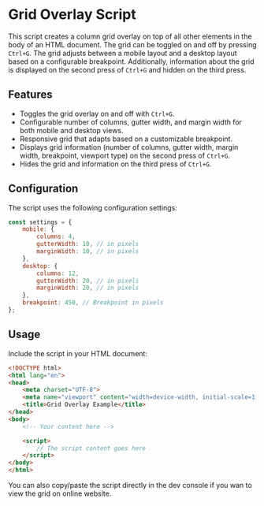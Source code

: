 # Grid Overlay Script

This script creates a column grid overlay on top of all other elements in the body of an HTML document. The grid can be toggled on and off by pressing `Ctrl+G`. The grid adjusts between a mobile layout and a desktop layout based on a configurable breakpoint. Additionally, information about the grid is displayed on the second press of `Ctrl+G` and hidden on the third press.

## Features

- Toggles the grid overlay on and off with `Ctrl+G`.
- Configurable number of columns, gutter width, and margin width for both mobile and desktop views.
- Responsive grid that adapts based on a customizable breakpoint.
- Displays grid information (number of columns, gutter width, margin width, breakpoint, viewport type) on the second press of `Ctrl+G`.
- Hides the grid and information on the third press of `Ctrl+G`.

## Configuration

The script uses the following configuration settings:

```javascript
const settings = {
    mobile: {
        columns: 4,
        gutterWidth: 10, // in pixels
        marginWidth: 10, // in pixels
    },
    desktop: {
        columns: 12,
        gutterWidth: 20, // in pixels
        marginWidth: 20, // in pixels
    },
    breakpoint: 450, // Breakpoint in pixels
};
```

## Usage

Include the script in your HTML document:

```html
<!DOCTYPE html>
<html lang="en">
<head>
    <meta charset="UTF-8">
    <meta name="viewport" content="width=device-width, initial-scale=1.0">
    <title>Grid Overlay Example</title>
</head>
<body>
    <!-- Your content here -->

    <script>
        // The script content goes here
    </script>
</body>
</html>
```
You can also copy/paste the script directly in the dev console if you wan to view the grid on online website.
